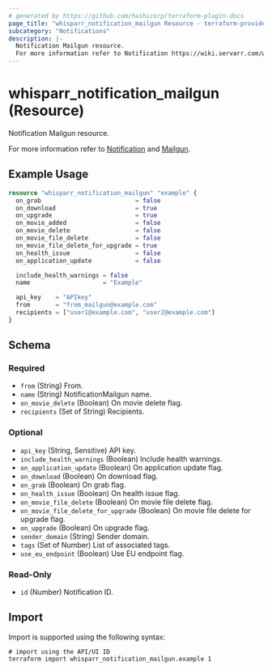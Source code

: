 ```yaml
---
# generated by https://github.com/hashicorp/terraform-plugin-docs
page_title: "whisparr_notification_mailgun Resource - terraform-provider-whisparr"
subcategory: "Notifications"
description: |-
  Notification Mailgun resource.
  For more information refer to Notification https://wiki.servarr.com/whisparr/settings#connect and Mailgun https://wiki.servarr.com/whisparr/supported#mailgun.
---
```


# whisparr_notification_mailgun (Resource)

<!-- subcategory:Notifications -->Notification Mailgun resource.
For more information refer to [Notification](https://wiki.servarr.com/whisparr/settings#connect) and [Mailgun](https://wiki.servarr.com/whisparr/supported#mailgun).

## Example Usage

```terraform
resource "whisparr_notification_mailgun" "example" {
  on_grab                          = false
  on_download                      = true
  on_upgrade                       = true
  on_movie_added                   = false
  on_movie_delete                  = false
  on_movie_file_delete             = false
  on_movie_file_delete_for_upgrade = true
  on_health_issue                  = false
  on_application_update            = false

  include_health_warnings = false
  name                    = "Example"

  api_key    = "APIkey"
  from       = "from_mailgun@example.com"
  recipients = ["user1@example.com", "user2@example.com"]
}
```

<!-- schema generated by tfplugindocs -->
## Schema

### Required

- `from` (String) From.
- `name` (String) NotificationMailgun name.
- `on_movie_delete` (Boolean) On movie delete flag.
- `recipients` (Set of String) Recipients.

### Optional

- `api_key` (String, Sensitive) API key.
- `include_health_warnings` (Boolean) Include health warnings.
- `on_application_update` (Boolean) On application update flag.
- `on_download` (Boolean) On download flag.
- `on_grab` (Boolean) On grab flag.
- `on_health_issue` (Boolean) On health issue flag.
- `on_movie_file_delete` (Boolean) On movie file delete flag.
- `on_movie_file_delete_for_upgrade` (Boolean) On movie file delete for upgrade flag.
- `on_upgrade` (Boolean) On upgrade flag.
- `sender_domain` (String) Sender domain.
- `tags` (Set of Number) List of associated tags.
- `use_eu_endpoint` (Boolean) Use EU endpoint flag.

### Read-Only

- `id` (Number) Notification ID.

## Import

Import is supported using the following syntax:

```shell
# import using the API/UI ID
terraform import whisparr_notification_mailgun.example 1
```
